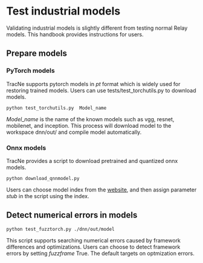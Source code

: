 # Test industrial models

Validating industrial models is slightly different from testing normal Relay models. This handbook provides instructions for users.

## Prepare models

### PyTorch models
TracNe supports pytorch models in $pt$ format which is widely used for restoring trained models. Users can use tests/test_torchutils.py to download models.
```shell
python test_torchutils.py  Model_name
```
$Model\_name$ is the name of the known models such as vgg, resnet, mobilenet, and inception.
This process will download model to the workspace dnn/out/ and compile model automatically.

### Onnx models

TracNe provides a script to download pretrained and quantized onnx models.
```shell
python download_qnnmodel.py  
```
Users can choose model index from the [website](https://sparsezoo.neuralmagic.com/), and then assign parameter $stub$ in the script using the index.

## Detect numerical errors in models 

```shell
python test_fuzztorch.py ./dnn/out/model  
```
This script supports searching numerical errors caused by framework differences and optimizations.
Users can choose to detect framework errors by setting $fuzzframe$ True. The default targets on optmization errors. 
